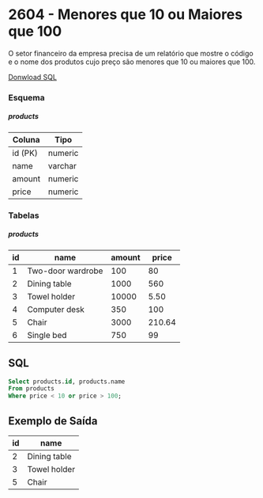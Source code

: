 # 2604 - Menores que 10 ou Maiores que 100

O setor financeiro da empresa precisa de um relatório que mostre o código e o nome dos produtos cujo preço são menores que 10 ou maiores que 100.

[Donwload SQL](https://www.beecrowd.com.br/repository-sql/2604.sql)

### Esquema

##### products

| Coluna  | Tipo    |
| ------- | ------- |
| id (PK) | numeric |
| name    | varchar |
| amount  | numeric |
| price   | numeric |

### Tabelas

##### products

| id  | name              | amount | price  |
| --- | ----------------- | ------ | ------ |
| 1   | Two-door wardrobe | 100    | 80     |
| 2   | Dining table      | 1000   | 560    |
| 3   | Towel holder      | 10000  | 5.50   |
| 4   | Computer desk     | 350    | 100    |
| 5   | Chair             | 3000   | 210.64 |
| 6   | Single bed        | 750    | 99     |

## SQL

```sql
Select products.id, products.name
From products
Where price < 10 or price > 100;
```

## Exemplo de Saída

| id  | name         |
| --- | ------------ |
| 2   | Dining table |
| 3   | Towel holder |
| 5   | Chair        |
